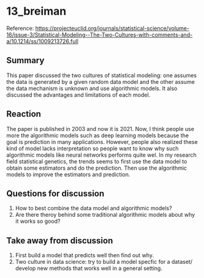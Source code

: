 # 13_breiman

Reference: https://projecteuclid.org/journals/statistical-science/volume-16/issue-3/Statistical-Modeling--The-Two-Cultures-with-comments-and-a/10.1214/ss/1009213726.full


## Summary
This paper discussed the two cultures of statistical modeling: one assumes the data is generated by a given random data model and the other assume the data mechanism is unknown and use algorithmic models. It also discussed the advantages and limitations of each model. 


## Reaction
The paper is published in 2003 and now it is 2021. Now, I think people use more the algorithmic models such as deep learning models because the goal is prediction in many applications. However, people also realized these kind of model lacks interpretation so people want to know why such algorithmic models like neural networks performs quite wel. In my research field statistical genetics, the trends seems to first use the data model to obtain some estimators and do the prediction. Then use the algorithmic models to improve the estimators and prediction.

## Questions for discussion

1. How to best combine the data model and algorithmic models?
2. Are there theroy behind some traditional algorithmic models about why it works so good?

## Take away from discussion
1. First build a model that predicts well then find out why.
2. Two culture in data science: try to build a model specfic for a dataset/ develop new methods that works well in a general setting.
